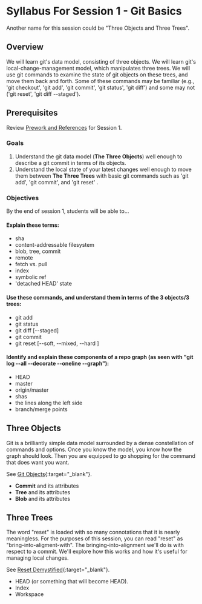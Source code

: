# Syllabus For Session 1 - Git Basics

Another name for this session could be "Three Objects and Three Trees".
 
## Overview

We will learn git's data model, consisting of three objects.  We will learn git's local-change-management model, which manipulates three trees.  We will use git commands to examine the state of git objects on these trees, and move them back and forth.  Some of these commands may be familiar (e.g., 'git checkout', 'git add', 'git commit', 'git status', 'git diff') and some may not ('git reset', 'git diff \--staged').

## Prerequisites

Review [Prework and References](prework-and-references) for Session 1.

### Goals

1. Understand the git data model (__The Three Objects__) well enough to describe a git commit in terms of its objects.
1. Understand the local state of your latest changes well enough to move them between __The Three Trees__ with basic git commands such as 'git add', 'git commit', and 'git reset' .
 
### Objectives

By the end of session 1, students will be able to...

#### Explain these terms:
* sha
* content-addressable filesystem
* blob, tree, commit
* remote
* fetch vs. pull
* index
* symbolic ref
* 'detached HEAD' state
 
#### Use these commands, and understand them in terms of the 3 objects/3 trees:
* git add
* git status
* git diff \[\--staged\]
* git commit
* git reset \[\--soft, \--mixed, \--hard \]
 
#### Identify and explain these components of a repo graph (as seen with "git log \--all \--decorate \--oneline \--graph"):
- HEAD
- master
- origin/master
- shas
- the lines along the left side
- branch/merge points

## Three Objects

Git is a brilliantly simple data model surrounded by a dense constellation of commands and options.  Once you know the model, you know how the graph should look.  Then you are equipped to go shopping for the command that does want you want.

See [Git Objects](https://git-scm.com/book/en/v2/Git-Internals-Git-Objects){:target="_blank"}.

- __Commit__ and its attributes
- __Tree__ and its attributes
- __Blob__ and its attributes

## Three Trees

The word "reset" is loaded with so many connotations that it is nearly meaningless.  For the purposes of this session, you can read "reset" as "bring-into-aligment-with".  The bringing-into-alignment we'll do is with respect to a commit.  We'll explore how this works and how it's useful for managing local changes.

See [Reset Demystified](https://git-scm.com/book/en/v2/Git-Tools-Reset-Demystified){:target="_blank"}.

- HEAD (or something that will become HEAD).
- Index
- Workspace

